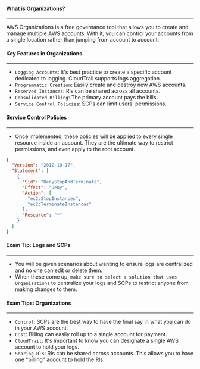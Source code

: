 #### What is Organizations?

___
AWS Organizations is a free governance tool that allows you to create and manage multiple AWS accounts. With it, you can
control your accounts from a single location rather than jumping from account to account.

#### Key Features in Organizations

___

* `Logging Accounts`: It's best practice to create a specific account dedicated to logging. CloudTrail supports logs
  aggregation.
* `Programmatic Creation`: Easily create and destroy new AWS accounts.
* `Reserved Instances`: Rls can be shared across all accounts.
* `Consolidated Billing`: The primary account pays the bills.
* `Service Control Policies`: SCPs can limit users' permissions.

#### Service Control Policies

___

* Once implemented, these policies will be applied to every single resource inside an account. They are the ultimate way
  to restrict permissions, and even apply to the root account.

```json
{
  "Version": "2012-10-17",
  "Statement": [
    {
      "Sid": "DenyStopAndTerminate",
      "Effect": "Deny",
      "Action": [
        "ec2:StopInstances",
        "ec2:TerminateInstances"
      ],
      "Resource": "*"
    }
  ]
}
```

#### Exam Tip: Logs and SCPs

___

* You will be given scenarios about wanting to ensure logs are centralized and no one can edit or delete them.
* When these come up, `make sure to select a solution that uses Organizations` to centralize your logs and SCPs to
  restrict anyone from making changes to them.

#### Exam Tips: Organizations

___

* `Control`: SCPs are the best way to have the final say in what you can do in your AWS account.
* `Cost`: Billing can easily roll up to a single account for payment.
* `CloudTrail`: It's important to know you can designate a single AWS account to hold your logs.
* `Sharing Rls`: Rls can be shared across accounts. This allows you to have one "billing" account to hold the Rls.